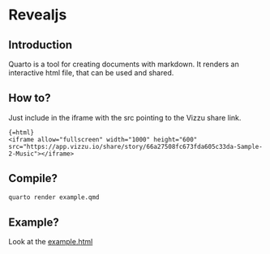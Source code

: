 # Revealjs

## Introduction
Quarto is a tool for creating documents with markdown. It renders an interactive html file, that can be used and shared.

## How to?

Just include in the iframe with the src pointing to the Vizzu share link.

```
{=html}
<iframe allow="fullscreen" width="1000" height="600" src="https://app.vizzu.io/share/story/66a27508fc673fda605c33da-Sample-2-Music"></iframe>
```

## Compile?

```bash
quarto render example.qmd
```

## Example?
Look at the [example.html](https://sebastiandres.github.io/embedding_vizzu/quarto/example.html)